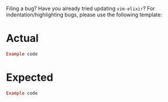 Filing a bug? Have you already tried updating `vim-elixir`? For indentation/highlighting bugs, please use the following template:

# Actual

```ex
Example code
```

# Expected

```ex
Example code
```

